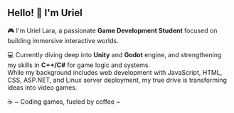 ## Hello! 👋 I'm Uriel ##

🎮 I'm Uriel Lara, a passionate **Game Development Student** focused on building immersive interactive worlds.

💻 Currently diving deep into **Unity** and **Godot** engine, and strengthening my skills in **C++/C#** for game logic and systems. 
<br>While my background includes web development with JavaScript, HTML, CSS, ASP.NET, and Linux server deployment, my true drive is transforming ideas into video games.

☕ ~ Coding games, fueled by coffee ~
<!--
**UrieLara/urielara** is a ✨ _special_ ✨ repository because its `README.md` (this file) appears on your GitHub profile.

Here are some ideas to get you started:

- 🔭 I’m currently working on ...
- 🌱 I’m currently learning ...
- 👯 I’m looking to collaborate on ...
- 🤔 I’m looking for help with ...
- 💬 Ask me about ...
- 📫 How to reach me: ...
- 😄 Pronouns: ...
- ⚡ Fun fact: ...
-->
